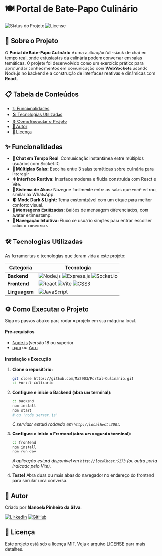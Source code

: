 # 🍽️ Portal de Bate-Papo Culinário

![Status do Projeto](https://img.shields.io/badge/status-concluído-brightgreen.svg)
![License](https://img.shields.io/badge/license-MIT-blue.svg)

## 📖 Sobre o Projeto

O **Portal de Bate-Papo Culinário** é uma aplicação full-stack de chat em tempo real, onde entusiastas da culinária podem conversar em salas temáticas. O projeto foi desenvolvido como um exercício prático para aprofundar conhecimentos em comunicação com **WebSockets** usando Node.js no backend e a construção de interfaces reativas e dinâmicas com **React**.

## 📋 Tabela de Conteúdos
- [✨ Funcionalidades](#-funcionalidades)
- [🛠️ Tecnologias Utilizadas](#️-tecnologias-utilizadas)
- [⚙️ Como Executar o Projeto](#️-como-executar-o-projeto)
- [👤 Autor](#-autor)
- [📜 Licença](#-licença)

## ✨ Funcionalidades

- **💬 Chat em Tempo Real:** Comunicação instantânea entre múltiplos usuários com Socket.IO.
- **🚪 Múltiplas Salas:** Escolha entre 3 salas temáticas sobre culinária para interagir.
- **⚛️ Interface Reativa:** Interface moderna e fluida construída com React e Vite.
- **📑 Sistema de Abas:** Navegue facilmente entre as salas que você entrou, similar ao WhatsApp.
- **🌓 Modo Dark & Light:** Tema customizável com um clique para melhor conforto visual.
- **🎨 Mensagens Estilizadas:** Balões de mensagem diferenciados, com avatar e timestamp.
- **🧭 Navegação Intuitiva:** Fluxo de usuário simples para entrar, escolher salas e conversar.

## 🛠️ Tecnologias Utilizadas

As ferramentas e tecnologias que deram vida a este projeto:

| Categoria  | Tecnologia                                                                                                                                                             |
| ---------- | ---------------------------------------------------------------------------------------------------------------------------------------------------------------------- |
| **Backend** | ![Node.js](https://img.shields.io/badge/Node.js-339933?style=for-the-badge&logo=nodedotjs&logoColor=white) ![Express.js](https://img.shields.io/badge/Express.js-000000?style=for-the-badge&logo=express&logoColor=white) ![Socket.io](https://img.shields.io/badge/Socket.io-010101?style=for-the-badge&logo=socketdotio&logoColor=white) |
| **Frontend** | ![React](https://img.shields.io/badge/React-20232A?style=for-the-badge&logo=react&logoColor=61DAFB) ![Vite](https://img.shields.io/badge/Vite-646CFF?style=for-the-badge&logo=vite&logoColor=white) ![CSS3](https://img.shields.io/badge/CSS3-1572B6?style=for-the-badge&logo=css3&logoColor=white) |
| **Linguagem**| ![JavaScript](https://img.shields.io/badge/JavaScript-F7DF1E?style=for-the-badge&logo=javascript&logoColor=black)                                                      |

## ⚙️ Como Executar o Projeto

Siga os passos abaixo para rodar o projeto em sua máquina local.

#### **Pré-requisitos**
- [Node.js](https://nodejs.org/en/) (versão 18 ou superior)
- [npm](https://www.npmjs.com/) ou [Yarn](https://yarnpkg.com/)

#### **Instalação e Execução**
1.  **Clone o repositório:**
    ```bash
    git clone https://github.com/Ma2903/Portal-Culinario.git
    cd Portal-Culinario
    ```

2.  **Configure e inicie o Backend (abra um terminal):**
    ```bash
    cd backend
    npm install
    npm start 
    # ou 'node server.js'
    ```
    *O servidor estará rodando em `http://localhost:3001`.*

3.  **Configure e inicie o Frontend (abra um segundo terminal):**
    ```bash
    cd frontend
    npm install
    npm run dev
    ```
    *A aplicação estará disponível em `http://localhost:5173` (ou outra porta indicada pelo Vite).*

4.  **Teste!** Abra duas ou mais abas do navegador no endereço do frontend para simular uma conversa.

## 👤 Autor

Criado por **Manoela Pinheiro da Silva**.

[![LinkedIn](https://img.shields.io/badge/LinkedIn-0A66C2?style=for-the-badge&logo=linkedin&logoColor=white)](https://www.linkedin.com/in/SEU_LINKEDIN_AQUI/)
[![GitHub](https://img.shields.io/badge/GitHub-181717?style=for-the-badge&logo=github&logoColor=white)](https://github.com/Ma2903)

## 📜 Licença

Este projeto está sob a licença MIT. Veja o arquivo [LICENSE](LICENSE) para mais detalhes.
